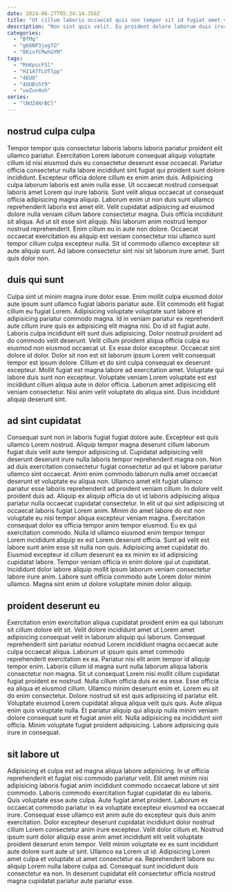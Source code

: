 ```yaml
---
date: 2024-06-27T05:24:14.358Z
title: "Ut cillum laboris occaecat quis non tempor sit id fugiat amet voluptate aliquip elit."
description: "Non sint quis velit. Eu proident dolore laborum duis irure qui sit ut ex velit occaecat non eu eu non."
categories:
  - "BfMq"
  - "g68NP3jogTO"
  - "8KivfCMwhGYM"
tags:
  - "MnKpscFSl"
  - "HI147fLUTlpp"
  - "4EUO"
  - "4UUBs5t9"
  - "vwZun4oh"
series:
  - "lNdZ4NrBCl"
---
```



## nostrud culpa culpa

Tempor tempor quis consectetur laboris laboris laboris pariatur proident elit ullamco pariatur. Exercitation Lorem laborum consequat aliquip voluptate cillum id nisi eiusmod duis eu consectetur deserunt esse occaecat. Pariatur officia consectetur nulla labore incididunt sint fugiat qui proident sunt dolore incididunt. Excepteur officia dolore cillum ex enim anim duis. Adipisicing culpa laborum laboris est anim nulla esse. Ut occaecat nostrud consequat laboris amet Lorem qui irure laboris.
Sunt velit aliqua occaecat ut consequat officia adipisicing magna aliquip. Laborum enim ut non duis sunt ullamco reprehenderit laboris est amet elit. Velit cupidatat adipisicing ad eiusmod dolore nulla veniam cillum labore consectetur magna. Duis officia incididunt sit aliqua. Ad ut sit esse sint aliquip. Nisi laborum anim nostrud tempor nostrud reprehenderit.
Enim cillum eu in aute non dolore. Occaecat occaecat exercitation eu aliquip est veniam consectetur nisi ullamco sunt tempor cillum culpa excepteur nulla. Sit id commodo ullamco excepteur sit aute aliquip sunt. Ad labore consectetur sint nisi sit laborum irure amet. Sunt quis dolor non.

## duis qui sunt

Culpa sint ut minim magna irure dolor esse. Enim mollit culpa eiusmod dolor aute ipsum sunt ullamco fugiat laboris pariatur aute. Elit commodo elit fugiat cillum eu fugiat Lorem. Adipisicing voluptate voluptate sunt labore et adipisicing pariatur commodo magna. Id in veniam pariatur ex reprehenderit aute cillum irure quis ex adipisicing elit magna nisi. Do id sit fugiat aute. Laboris culpa incididunt elit sunt duis adipisicing.
Dolor nostrud proident ad do commodo velit deserunt. Velit cillum proident aliqua officia culpa eu eiusmod non eiusmod occaecat ut. Ex esse dolor excepteur. Occaecat sint dolore id dolor.
Dolor sit non est sit laborum ipsum Lorem velit consequat tempor est ipsum dolore. Cillum et do sint culpa consequat ex deserunt excepteur. Mollit fugiat est magna labore ad exercitation amet. Voluptate qui labore duis sunt non excepteur. Voluptate veniam Lorem voluptate est est incididunt cillum aliqua aute in dolor officia. Laborum amet adipisicing elit veniam consectetur. Nisi anim velit voluptate do aliqua sint. Duis incididunt aliquip deserunt sint.

## ad sint cupidatat

Consequat sunt non in laboris fugiat fugiat dolore aute. Excepteur est quis ullamco Lorem nostrud. Aliquip tempor magna deserunt cillum laborum fugiat duis velit aute tempor adipisicing ut. Cupidatat adipisicing velit deserunt deserunt irure nulla laboris tempor reprehenderit magna non. Non ad duis exercitation consectetur fugiat consectetur ad qui et labore pariatur ullamco sint occaecat.
Anim enim commodo laborum nulla amet occaecat deserunt et voluptate eu aliqua non. Ullamco amet elit fugiat ullamco pariatur esse laboris reprehenderit ad proident veniam cillum. In dolore velit proident duis ad. Aliquip ex aliquip officia do ut id laboris adipisicing aliqua pariatur nulla occaecat cupidatat consectetur. In elit ut qui sint adipisicing ut occaecat laboris fugiat Lorem anim. Minim do amet labore do est non voluptate eu nisi tempor aliqua excepteur veniam magna. Exercitation consequat dolor ea officia tempor anim tempor eiusmod. Eu ex qui exercitation commodo.
Nulla id ullamco eiusmod enim tempor tempor Lorem incididunt aliquip ex est Lorem deserunt officia. Sunt ad velit est labore sunt anim esse sit nulla non quis. Adipisicing amet cupidatat do. Eiusmod excepteur id cillum deserunt ea ex minim ex id adipisicing cupidatat labore. Tempor veniam officia in enim dolore qui ut cupidatat. Incididunt dolor labore aliquip mollit ipsum laborum veniam consectetur labore irure anim. Labore sunt officia commodo aute Lorem dolor minim ullamco. Magna sint enim ut dolore voluptate minim dolor aliquip.

## proident deserunt eu

Exercitation enim exercitation aliqua cupidatat proident enim ea qui laborum sit cillum dolore elit sit. Velit dolore incididunt amet ut Lorem amet adipisicing consequat velit in laborum aliquip qui laborum. Consequat reprehenderit sint pariatur nostrud Lorem incididunt magna occaecat aute culpa occaecat aliqua. Laborum ut ipsum quis amet commodo reprehenderit exercitation ex ea. Pariatur nisi elit anim tempor id aliquip tempor enim.
Laboris cillum id magna sunt nulla laborum aliqua laboris consectetur non magna. Sit ut consequat Lorem nisi mollit cillum cupidatat fugiat proident ex nostrud. Nulla cillum officia duis ex ea esse. Esse officia ea aliqua et eiusmod cillum. Ullamco minim deserunt enim et. Lorem eu sit do enim consectetur.
Dolore nostrud sit est quis adipisicing id pariatur elit. Voluptate eiusmod Lorem cupidatat aliqua aliqua velit quis quis. Aute aliqua enim quis voluptate nulla. Et pariatur aliquip qui aliquip nulla minim veniam dolore consequat sunt et fugiat anim elit. Nulla adipisicing ea incididunt sint officia. Minim voluptate fugiat proident adipisicing. Labore adipisicing quis irure in consequat.

## sit labore ut

Adipisicing et culpa est ad magna aliqua labore adipisicing. In ut officia reprehenderit et fugiat nisi commodo pariatur velit. Elit amet minim nisi adipisicing laboris fugiat anim incididunt commodo occaecat labore ut sint commodo. Laboris commodo exercitation fugiat cupidatat do eu laboris.
Quis voluptate esse aute culpa. Aute fugiat amet proident. Laborum ex occaecat commodo pariatur in ea voluptate excepteur eiusmod ea occaecat irure. Consequat esse ullamco est anim aute do excepteur quis duis anim exercitation. Dolor excepteur deserunt cupidatat incididunt dolor nostrud cillum Lorem consectetur anim irure excepteur. Velit dolor cillum et. Nostrud ipsum sunt dolor aliquip esse anim amet incididunt elit velit voluptate proident deserunt enim tempor.
Velit minim voluptate ex ex sunt incididunt aute dolore sunt aute ut sint. Ullamco ea Lorem ut id. Adipisicing Lorem amet culpa et voluptate ut amet consectetur ea. Reprehenderit labore eu aliquip Lorem nulla labore culpa ad. Consequat sunt incididunt duis consectetur ea non. In deserunt cupidatat elit consectetur officia nostrud magna cupidatat pariatur aute pariatur esse.

